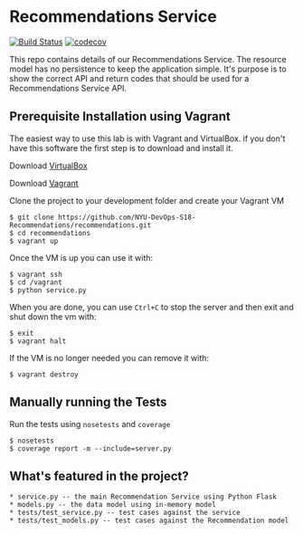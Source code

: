 # Recommendations Service

[![Build Status](https://travis-ci.org/NYU-DevOps-S18-Recommendations/recommendations.svg?branch=master)](https://travis-ci.org/NYU-DevOps-S18-Recommendations/recommendations)
[![codecov](https://codecov.io/gh/NYU-DevOps-S18-Recommendations/recommendations/branch/master/graph/badge.svg)](https://codecov.io/gh/NYU-DevOps-S18-Recommendations/recommendations)

This repo contains details of our Recommendations Service.
The resource model has no persistence to keep the application simple. It's purpose is to show the correct API and return codes that should be used for a Recommendations Service API.

## Prerequisite Installation using Vagrant

The easiest way to use this lab is with Vagrant and VirtualBox. if you don't have this software the first step is to download and install it.

Download [VirtualBox](https://www.virtualbox.org/)

Download [Vagrant](https://www.vagrantup.com/)

Clone the project to your development folder and create your Vagrant VM

    $ git clone https://github.com/NYU-DevOps-S18-Recommendations/recommendations.git
    $ cd recommendations
    $ vagrant up

Once the VM is up you can use it with:

    $ vagrant ssh
    $ cd /vagrant
    $ python service.py

When you are done, you can use `Ctrl+C` to stop the server and then exit and shut down the vm with:

    $ exit
    $ vagrant halt

If the VM is no longer needed you can remove it with:

    $ vagrant destroy

## Manually running the Tests

Run the tests using `nosetests` and `coverage`

    $ nosetests
    $ coverage report -m --include=server.py

## What's featured in the project?

    * service.py -- the main Recommendation Service using Python Flask
    * models.py -- the data model using in-memory model
    * tests/test_service.py -- test cases against the service
    * tests/test_models.py -- test cases against the Recommendation model
